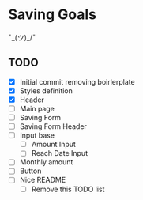 # Saving Goals

¯\_(ツ)\_/¯

## TODO

- [x] Initial commit removing boirlerplate
- [x] Styles definition
- [x] Header
- [ ] Main page
- [ ] Saving Form
- [ ] Saving Form Header
- [ ] Input base
  - [ ] Amount Input
  - [ ] Reach Date Input
- [ ] Monthly amount
- [ ] Button
- [ ] Nice README
  - [ ] Remove this TODO list
